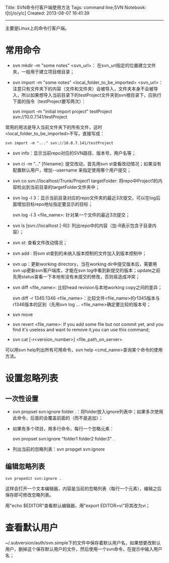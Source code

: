 Title: SVN命令行客户端使用方法
Tags: command line;SVN
Notebook: t[t/j/o/y/c]
Created: 2013-08-07 16:41:39

------

主要是Linux上的命令行客户端。

# 常用命令

* svn mkdir -m "some notes" <svn_url>： 在svn_url指定的位置建立文件夹，一般用于建立项目根目录；

* svn import -m "some notes" <local_folder_to_be_imported> <svn_url>： 注意只有文件夹下的内容（文件和文件夹）会被导入，文件夹本身不会被导入，所以如果想导入当前目录下的testProject文件夹到svn根目录下，应执行下面的指令（testProject要写两次）：

    svn import -m "initial import project" testProject svn://10.0.7.141/testProject

常用的用法是导入当前文件夹下的所有文件，这时<local_folder_to_be_imported>不写，直接写成：

    svn import -m "..." svn://10.0.7.141/testProject

* svn info：显示当前repo对应的SVN路径、版本号、用户名等；

* svn ci -m "..." [filename]: 提交改动，首先用svn st查看改动情况；如果没有配置默认用户，增加--username <user>来指定使用哪个用户提交；

* svn co svn://localhost/Trunk/Project1 targetFolder: 将repo中Project1的内容检出到当前目录的targetFolder文件夹中；

* svn log -l 3：显示当前目录对应的repo文件夹的最近3次提交，可以在log后面增加目标repo地址指定要显示的目标；

    svn log -l 3 <file_name>: 针对某一个文件的最近3次提交；

* svn ls [svn://localhost [-R]]: 列出repo中的内容（加-R表示包含子目录内容）；

* svn st: 查看文件改动情况；

* svn add <file>: 将svn st查到的未纳入版本控制的文件加入到版本控制中；

* svn up：更新working directory，当在working dir中提交版本后，需要用svn up更新svn客户端库，才能在svn log中看到新提交的版本；update之前先用status查看一下本地有没有未提交的修改，否则易造成冲突；

* svn diff <file_name>: 比较head revision与本地working copy之间的差异；

    svn diff -r 1345:1346 <file_name>：比较文件<file_name>的r1345版本与r1346版本的区别（先用svn log ... <file_name>确定要比较的版本号；

* svn move <source> <destination>

* svn revert <file_name>: If you add some file but not commit yet, and you find it's useless and want to remove it,you can use this command; 

* svn cat [-r<version_number>] <file_path_on_server>

可以用svn help列出所有可用命令，svn help <cmd_name>查询某个命令的使用方法。

# 设置忽略列表

## 一次性设置

* svn propset svn:ignore folder .：将folder放入ignore列表中；如果多次使用此命令，后面的<folder>会覆盖前面的（而不是追加）；

* 如果有多个项目，用多行命令，每行一个忽略元素：

    svn propset svn:ignore "folder1
    folder2
    folder3" .

* 列出当前的忽略列表：svn propget svn:ignore

## 编辑忽略列表

    svn propedit svn:ignore .

这样会打开一个文本编辑器，内容是当前的忽略列表（每行一个元素），编辑之后保存即可修改忽略列表。

用"echo $EDITOR"查看默认编辑器，用"export EDITOR=vi"将其改为vi；

# 查看默认用户

~/.subversion/auth/svn.simple下的文件中保存着默认用户名，如果想更改默认用户，删掉这个保存默认用户的文件，然后使用一个svn命令，在提示中输入用户名；
